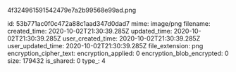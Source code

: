4f324961591542479e7a2b99568e99ad.png

id: 53b771ac0f0c472a88c1aad347d0dad7
mime: image/png
filename: 
created_time: 2020-10-02T21:30:39.285Z
updated_time: 2020-10-02T21:30:39.285Z
user_created_time: 2020-10-02T21:30:39.285Z
user_updated_time: 2020-10-02T21:30:39.285Z
file_extension: png
encryption_cipher_text: 
encryption_applied: 0
encryption_blob_encrypted: 0
size: 179432
is_shared: 0
type_: 4